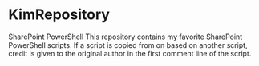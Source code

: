 # KimRepository
SharePoint PowerShell
This repository contains my favorite SharePoint PowerShell scripts. If a script is copied from on based on another script, credit is given to the original author in the first comment line of the script. 
